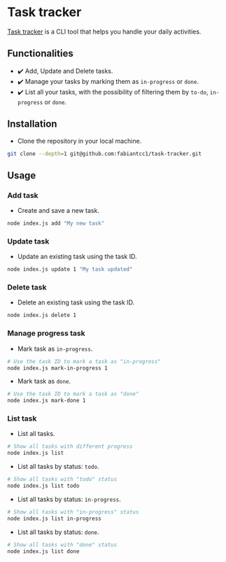# Task tracker
[Task tracker](https://roadmap.sh/projects/task-tracker) is a CLI tool that helps you handle your daily activities.

## Functionalities
- ✔️ Add, Update and Delete tasks.
- ✔️ Manage your tasks by marking them as `in-progress` or `done`.
- ✔️ List all your tasks, with the possibility of filtering them by `to-do`, `in-progress` or `done`.

## Installation
 - Clone the repository in your local machine.
```bash
git clone --depth=1 git@github.com:fabiantcc1/task-tracker.git
```

## Usage
### Add task
- Create and save a new task.
```bash
node index.js add "My new task"
```

### Update task
- Update an existing task using the task ID.
```bash
node index.js update 1 "My task updated"
```

### Delete task
- Delete an existing task using the task ID.
```bash
node index.js delete 1
```

### Manage progress task
- Mark task as `in-progress`.
```bash
# Use the task ID to mark a task as "in-progress"
node index.js mark-in-progress 1
```
- Mark task as `done`.
```bash
# Use the task ID to mark a task as "done"
node index.js mark-done 1
```
### List task
- List all tasks.
```bash
# Show all tasks with different progress
node index.js list
```

- List all tasks by status: `todo`.
```bash
# Show all tasks with "todo" status
node index.js list todo
```

- List all tasks by status: `in-progress`.
```bash
# Show all tasks with "in-progress" status
node index.js list in-progress
```

- List all tasks by status: `done`.
```bash
# Show all tasks with "done" status
node index.js list done
```
